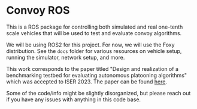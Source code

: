 # Convoy ROS

This is a ROS package for controlling both simulated and real one-tenth scale 
vehicles that will be used to test and evaluate convoy algorithms.

We will be using ROS2 for this project. For now, we will use the Foxy 
distribution. See the `docs` folder for various resources on vehicle setup, 
running the simulator, network setup, and more.

This work corresponds to the paper titled "Design and realization of a 
benchmarking testbed for evaluating autonomous platooning algorithms" which 
was accepted to ISER 2023. The paper can be found 
[here](https://michael-shaham.github.io/papers/platoon_testbed.html).

Some of the code/info might be slightly disorganized, but please reach out 
if you have any issues with anything in this code base.
